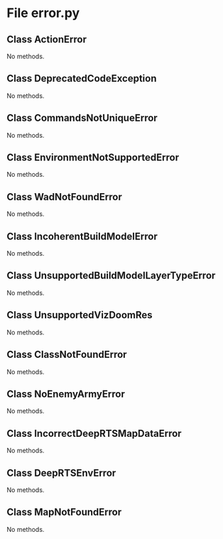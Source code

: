 # File error.py

## Class ActionError

No methods.

## Class DeprecatedCodeException

No methods.

## Class CommandsNotUniqueError

No methods.

## Class EnvironmentNotSupportedError

No methods.

## Class WadNotFoundError

No methods.

## Class IncoherentBuildModelError

No methods.

## Class UnsupportedBuildModelLayerTypeError

No methods.

## Class UnsupportedVizDoomRes

No methods.

## Class ClassNotFoundError

No methods.

## Class NoEnemyArmyError

No methods.

## Class IncorrectDeepRTSMapDataError

No methods.

## Class DeepRTSEnvError

No methods.

## Class MapNotFoundError

No methods.
